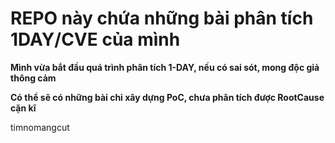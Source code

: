 # REPO này chứa những bài phân tích 1DAY/CVE của mình

**Mình vừa bắt đầu quá trình phân tích 1-DAY, nếu có sai sót, mong độc giả thông cảm**

**Có thể sẽ có những bài chỉ xây dựng PoC, chưa phân tích được RootCause cặn kĩ**

timnomangcut
